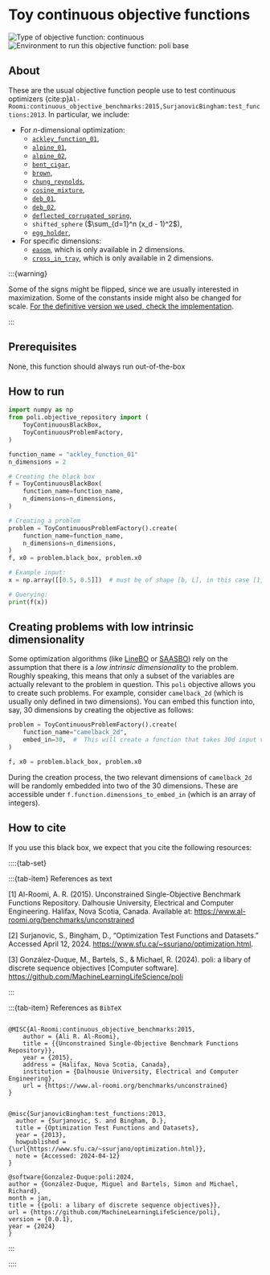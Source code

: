 # Toy continuous objective functions

![Type of objective function: continuous](https://img.shields.io/badge/Input_type-continuous-red)
![Environment to run this objective function: poli base](https://img.shields.io/badge/Environment-poli____base-teal
)

## About

These are the usual objective function people use to test continuous optimizers {cite:p}`Al-Roomi:continuous_objective_benchmarks:2015,SurjanovicBingham:test_functions:2013`. In particular, we include:

- For $n$-dimensional optimization:
    - [`ackley_function_01`](https://www.al-roomi.org/benchmarks/unconstrained/n-dimensions/227-ackley-s-function-no-1-or-ackley-s-path-function),
    - [`alpine_01`](https://www.al-roomi.org/benchmarks/unconstrained/n-dimensions/162-alpine-function-no-1),
    - [`alpine_02`](https://www.al-roomi.org/benchmarks/unconstrained/n-dimensions/163-alpine-function-no-2),
    - [`bent_cigar`](https://www.al-roomi.org/benchmarks/unconstrained/n-dimensions/164-bent-cigar-function),
    - [`brown`](https://www.al-roomi.org/benchmarks/unconstrained/n-dimensions/241-brown-s-function),
    - [`chung_reynolds`](https://www.al-roomi.org/benchmarks/unconstrained/n-dimensions/165-chung-reynolds-function),
    - [`cosine_mixture`](https://www.al-roomi.org/benchmarks/unconstrained/n-dimensions/166-cosine-mixture-function),
    - [`deb_01`](https://www.al-roomi.org/benchmarks/unconstrained/n-dimensions/231-deb-s-function-no-01),
    - [`deb_02`](https://www.al-roomi.org/benchmarks/unconstrained/n-dimensions/232-deb-s-function-no-02),
    - [`deflected_corrugated_spring`](https://www.al-roomi.org/benchmarks/unconstrained/n-dimensions/238-deflected-corrugated-spring-function),
    - `shifted_sphere` ($\sum_{d=1}^n (x_d - 1)^2$),
    - [`egg_holder`](https://www.al-roomi.org/benchmarks/unconstrained/n-dimensions/187-egg-holder-function),
- For specific dimensions:
    - [`easom`](https://www.al-roomi.org/benchmarks/unconstrained/2-dimensions/22-easom-s-function), which is only available in 2 dimensions.
    - [`cross_in_tray`](https://www.al-roomi.org/benchmarks/unconstrained/2-dimensions/44-cross-in-tray-function), which is only available in 2 dimensions.

:::{warning}

Some of the signs might be flipped, since we are usually interested in maximization. Some of the constants inside might also be changed for scale. [For the definitive version we used, check the implementation](https://github.com/MachineLearningLifeScience/poli/blob/dev/src/poli/objective_repository/toy_continuous_problem/definitions.py).

:::

## Prerequisites

None, this function should always run out-of-the-box

## How to run

```python
import numpy as np
from poli.objective_repository import (
    ToyContinuousBlackBox,
    ToyContinuousProblemFactory,
)

function_name = "ackley_function_01"
n_dimensions = 2

# Creating the black box
f = ToyContinuousBlackBox(
    function_name=function_name,
    n_dimensions=n_dimensions,
)

# Creating a problem
problem = ToyContinuousProblemFactory().create(
    function_name=function_name,
    n_dimensions=n_dimensions,
)
f, x0 = problem.black_box, problem.x0

# Example input:
x = np.array([[0.5, 0.5]])  # must be of shape [b, L], in this case [1, 2].

# Querying:
print(f(x))
```

## Creating problems with low intrinsic dimensionality

Some optimization algorithms (like [LineBO](https://arxiv.org/abs/1902.03229) or [SAASBO](https://proceedings.mlr.press/v161/eriksson21a.html)) rely on the assumption that there is a _low intrinsic dimensionality_ to the problem. Roughly speaking, this means that only a subset of the variables are actually relevant to the problem in question. This `poli` objective allows you to create such problems. For example, consider `camelback_2d` (which is usually only defined in two dimensions). You can embed this function into, say, 30 dimensions by creating the objective as follows:

```python
problem = ToyContinuousProblemFactory().create(
    function_name="camelback_2d",
    embed_in=30,  #  This will create a function that takes 30d input values
)

f, x0 = problem.black_box, problem.x0
```

During the creation process, the two relevant dimensions of `camelback_2d` will be randomly embedded into two of the 30 dimensions. These are accessible under `f.function.dimensions_to_embed_in` (which is an array of integers).

## How to cite

If you use this black box, we expect that you cite the following resources:

::::{tab-set}

:::{tab-item} References as text

[1] Al-Roomi, A. R. (2015). Unconstrained Single-Objective Benchmark Functions Repository. Dalhousie University, Electrical and Computer Engineering. Halifax, Nova Scotia, Canada. Available at: https://www.al-roomi.org/benchmarks/unconstrained

[2] Surjanovic, S., Bingham, D., “Optimization Test Functions and Datasets.” Accessed April 12, 2024. https://www.sfu.ca/~ssurjano/optimization.html.

[3] González-Duque, M., Bartels, S., & Michael, R. (2024). poli: a libary of discrete sequence objectives [Computer software]. https://github.com/MachineLearningLifeScience/poli


:::

:::{tab-item} References as `BibTeX`

```

@MISC{Al-Roomi:continuous_objective_benchmarks:2015,
    author = {Ali R. Al-Roomi},
    title = {{Unconstrained Single-Objective Benchmark Functions Repository}},
    year = {2015},
    address = {Halifax, Nova Scotia, Canada},
    institution = {Dalhousie University, Electrical and Computer Engineering},
    url = {https://www.al-roomi.org/benchmarks/unconstrained}
}


@misc{SurjanovicBingham:test_functions:2013,
  author = {Surjanovic, S. and Bingham, D.},
  title = {Optimization Test Functions and Datasets},
  year = {2013},
  howpublished = {\url{https://www.sfu.ca/~ssurjano/optimization.html}},
  note = {Accessed: 2024-04-12}
}

@software{Gonzalez-Duque:poli:2024,
author = {González-Duque, Miguel and Bartels, Simon and Michael, Richard},
month = jan,
title = {{poli: a libary of discrete sequence objectives}},
url = {https://github.com/MachineLearningLifeScience/poli},
version = {0.0.1},
year = {2024}
}

```

:::

::::

